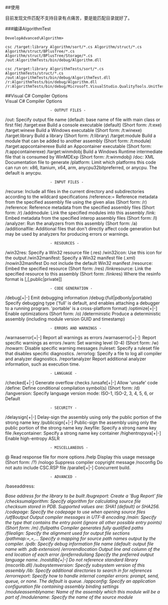 ##使用

目前发现文件匹配不支持目录有点痛苦，要是能匹配目录就好了。

###编译AlgorithmTest

```
DevelopAdvanced\Algorithm>

csc /target:library Algorithm/sort/*.cs Algorithm/struct/*.cs  Algorithm/struct/BPlusTree/*.cs Algorithm/struct/BPlusTree/Storage/*.cs  /out:AlgorithmTests/bin/debug/Algorithm.dll

csc /target:library AlgorithmTests/sort/*.cs AlgorithmTests/struct/*.cs  /out:AlgorithmTests/bin/debug/AlgorithmTest.dll /r:AlgorithmTests/bin/debug/Algorithm.dll  /r:AlgorithmTests/bin/debug/Microsoft.VisualStudio.QualityTools.UnitTestFramework.dll

```


##Visual C# Compiler Options                              
							  Visual C# Compiler Options

                        - OUTPUT FILES -
 /out:<file>                   Specify output file name (default: base name of
                               file with main class or first file)
 /target:exe                   Build a console executable (default) (Short
                               form: /t:exe)
 /target:winexe                Build a Windows executable (Short form:
                               /t:winexe)
 /target:library               Build a library (Short form: /t:library)
 /target:module                Build a module that can be added to another
                               assembly (Short form: /t:module)
 /target:appcontainerexe       Build an Appcontainer executable (Short form:
                               /t:appcontainerexe)
 /target:winmdobj              Build a Windows Runtime intermediate file that
                               is consumed by WinMDExp (Short form: /t:winmdobj)
 /doc:<file>                   XML Documentation file to generate
 /platform:<string>            Limit which platforms this code can run on: x86,
                               Itanium, x64, arm, anycpu32bitpreferred, or
                               anycpu. The default is anycpu.

                        - INPUT FILES -
 /recurse:<wildcard>           Include all files in the current directory and
                               subdirectories according to the wildcard
                               specifications
 /reference:<alias>=<file>     Reference metadata from the specified assembly
                               file using the given alias (Short form: /r)
 /reference:<file list>        Reference metadata from the specified assembly
                               files (Short form: /r)
 /addmodule:<file list>        Link the specified modules into this assembly
 /link:<file list>             Embed metadata from the specified interop
                               assembly files (Short form: /l)
 /analyzer:<file list>         Run the analyzers from this assembly
                               (Short form: /a)
 /additionalfile:<file list>   Additional files that don't directly affect code
                               generation but may be used by analyzers for producing
                               errors or warnings.

                        - RESOURCES -
 /win32res:<file>              Specify a Win32 resource file (.res)
 /win32icon:<file>             Use this icon for the output
 /win32manifest:<file>         Specify a Win32 manifest file (.xml)
 /nowin32manifest              Do not include the default Win32 manifest
 /resource:<resinfo>           Embed the specified resource (Short form: /res)
 /linkresource:<resinfo>       Link the specified resource to this assembly
                               (Short form: /linkres) Where the resinfo format
                               is <file>[,<string name>[,public|private]]

                        - CODE GENERATION -
 /debug[+|-]                   Emit debugging information
 /debug:{full|pdbonly|portable}
                               Specify debugging type ('full' is default, and
                               enables attaching a debugger to a running
                               program. 'portable' is a cross-platform format)
 /optimize[+|-]                Enable optimizations (Short form: /o)
 /deterministic                Produce a deterministic assembly
                               (including module version GUID and timestamp)

                        - ERRORS AND WARNINGS -
 /warnaserror[+|-]             Report all warnings as errors
 /warnaserror[+|-]:<warn list> Report specific warnings as errors
 /warn:<n>                     Set warning level (0-4) (Short form: /w)
 /nowarn:<warn list>           Disable specific warning messages
 /ruleset:<file>               Specify a ruleset file that disables specific
                               diagnostics.
 /errorlog:<file>              Specify a file to log all compiler and analyzer
                               diagnostics.
 /reportanalyzer               Report additional analyzer information, such as
                               execution time.

                        - LANGUAGE -
 /checked[+|-]                 Generate overflow checks
 /unsafe[+|-]                  Allow 'unsafe' code
 /define:<symbol list>         Define conditional compilation symbol(s) (Short
                               form: /d)
 /langversion:<string>         Specify language version mode: ISO-1, ISO-2, 3,
                               4, 5, 6, or Default

                        - SECURITY -
 /delaysign[+|-]               Delay-sign the assembly using only the public
                               portion of the strong name key
 /publicsign[+|-]              Public-sign the assembly using only the public
                               portion of the strong name key
 /keyfile:<file>               Specify a strong name key file
 /keycontainer:<string>        Specify a strong name key container
 /highentropyva[+|-]           Enable high-entropy ASLR

                        - MISCELLANEOUS -
 @<file>                       Read response file for more options
 /help                         Display this usage message (Short form: /?)
 /nologo                       Suppress compiler copyright message
 /noconfig                     Do not auto include CSC.RSP file
 /parallel[+|-]                Concurrent build.

                        - ADVANCED -
 /baseaddress:<address>        Base address for the library to be built
 /bugreport:<file>             Create a 'Bug Report' file
 /checksumalgorithm:<alg>      Specify algorithm for calculating source file
                               checksum stored in PDB. Supported values are:
                               SHA1 (default) or SHA256.
 /codepage:<n>                 Specify the codepage to use when opening source
                               files
 /utf8output                   Output compiler messages in UTF-8 encoding
 /main:<type>                  Specify the type that contains the entry point
                               (ignore all other possible entry points) (Short
                               form: /m)
 /fullpaths                    Compiler generates fully qualified paths
 /filealign:<n>                Specify the alignment used for output file
                               sections
 /pathmap:<K1>=<V1>,<K2>=<V2>,...
                               Specify a mapping for source path names output by
                               the compiler.
 /pdb:<file>                   Specify debug information file name (default:
                               output file name with .pdb extension)
 /errorendlocation             Output line and column of the end location of
                               each error
 /preferreduilang              Specify the preferred output language name.
 /nostdlib[+|-]                Do not reference standard library (mscorlib.dll)
 /subsystemversion:<string>    Specify subsystem version of this assembly
 /lib:<file list>              Specify additional directories to search in for
                               references
 /errorreport:<string>         Specify how to handle internal compiler errors:
                               prompt, send, queue, or none. The default is
                               queue.
 /appconfig:<file>             Specify an application configuration file
                               containing assembly binding settings
 /moduleassemblyname:<string>  Name of the assembly which this module will be
                               a part of
 /modulename:<string>          Specify the name of the source module